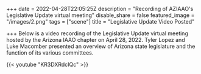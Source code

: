 +++
date = 2022-04-28T22:05:25Z
description = "Recording of AZIAAO's Legislative Update virtual meeting"
disable_share = false
featured_image = "/images/2.png"
tags = ["scene"]
title = "Legislative Update Video Posted"

+++
Below is a video recording of the Legislative Update virtual meeting hosted by the Arizona IAAO chapter on April 28, 2022.  Tyler Lopez and Luke Macomber presented an overview of Arizona state legislature and the function of its various committees.

{{< youtube "KR3DXRdcIQc" >}} 